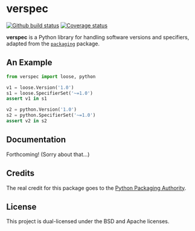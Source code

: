 # verspec

[![Github build status][gh-actions-image]][gh-actions-link]
[![Coverage status][codecov-image]][codecov-link]

**verspec** is a Python library for handling software versions and specifiers,
adapted from the [`packaging`][packaging] package.

## An Example

```python
from verspec import loose, python

v1 = loose.Version('1.0')
s1 = loose.SpecifierSet('~=1.0')
assert v1 in s1

v2 = python.Version('1.0')
s2 = python.SpecifierSet('~=1.0')
assert v2 in s2
```

## Documentation

Forthcoming! (Sorry about that...)

## Credits

The real credit for this package goes to the [Python Packaging Authority][pypa].

## License

This project is dual-licensed under the BSD and Apache licenses.

[gh-actions-image]: https://github.com/jimporter/verspec/workflows/build/badge.svg
[gh-actions-link]: https://github.com/jimporter/verspec/actions?query=branch%3Amaster+workflow%3Abuild
[codecov-image]: https://codecov.io/gh/jimporter/verspec/branch/master/graph/badge.svg
[codecov-link]: https://codecov.io/gh/jimporter/verspec

[packaging]: https://github.com/pypa/packaging
[pypa]: https://www.pypa.io/
